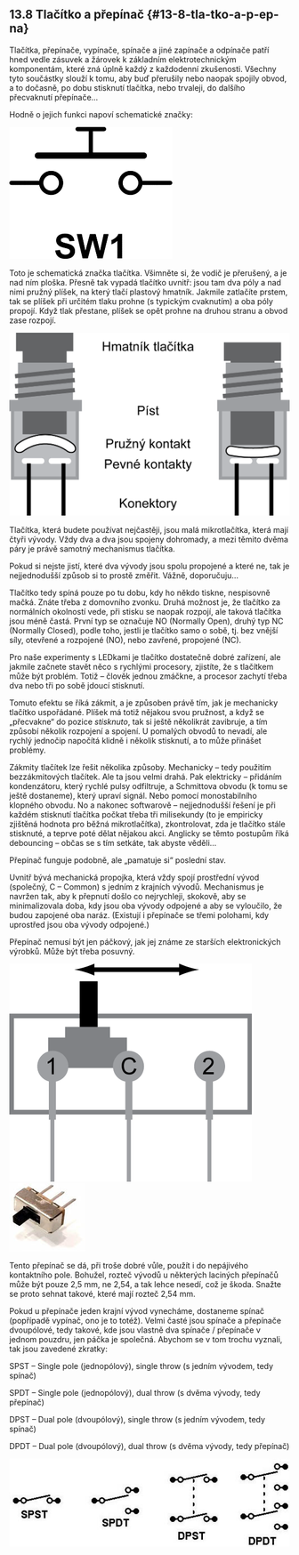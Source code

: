 ## 13.8 Tlačítko a přepínač {#13-8-tla-tko-a-p-ep-na}

Tlačítka, přepínače, vypínače, spínače a jiné zapínače a odpínače patří hned vedle zásuvek a žárovek k základním elektrotechnickým komponentám, které zná úplně každý z každodenní zkušenosti. Všechny tyto součástky slouží k tomu, aby buď přerušily nebo naopak spojily obvod, a to dočasně, po dobu stisknutí tlačítka, nebo trvaleji, do dalšího přecvaknutí přepínače…

Hodně o jejich funkci napoví schematické značky:

![143-1.png](../images/000381.png)

Toto je schematická značka tlačítka. Všimněte si, že vodič je přerušený, a je nad ním ploška. Přesně tak vypadá tlačítko uvnitř: jsou tam dva póly a nad nimi pružný plíšek, na který tlačí plastový hmatník. Jakmile zatlačíte prstem, tak se plíšek při určitém tlaku prohne (s typickým cvaknutím) a oba póly propojí. Když tlak přestane, plíšek se opět prohne na druhou stranu a obvod zase rozpojí.

![144-1.png](../images/000385.png)

Tlačítka, která budete používat nejčastěji, jsou malá mikrotlačítka, která mají čtyři vývody. Vždy dva a dva jsou spojeny dohromady, a mezi těmito dvěma páry je právě samotný mechanismus tlačítka.

Pokud si nejste jistí, které dva vývody jsou spolu propojené a které ne, tak je nejjednodušší způsob si to prostě změřit. Vážně, doporučuju…

Tlačítko tedy spíná pouze po tu dobu, kdy ho někdo tiskne, nespisovně mačká. Znáte třeba z domovního zvonku. Druhá možnost je, že tlačítko za normálních okolností vede, při stisku se naopak rozpojí, ale taková tlačítka jsou méně častá. První typ se označuje NO (Normally Open), druhý typ NC (Normally Closed), podle toho, jestli je tlačítko samo o sobě, tj. bez vnější síly, otevřené a rozpojené (NO), nebo zavřené, propojené (NC).

Pro naše experimenty s LEDkami je tlačítko dostatečně dobré zařízení, ale jakmile začnete stavět něco s rychlými procesory, zjistíte, že s tlačítkem může být problém. Totiž – člověk jednou zmáčkne, a procesor zachytí třeba dva nebo tři po sobě jdoucí stisknutí.

Tomuto efektu se říká zákmit, a je způsoben právě tím, jak je mechanicky tlačítko uspořádané. Plíšek má totiž nějakou svou pružnost, a když se „přecvakne“ do pozice _stisknuto_, tak si ještě několikrát zavibruje, a tím způsobí několik rozpojení a spojení. U pomalých obvodů to nevadí, ale rychlý jednočip napočítá klidně i několik stisknutí, a to může přinášet problémy.

Zákmity tlačítek lze řešit několika způsoby. Mechanicky – tedy použitím bezzákmitových tlačítek. Ale ta jsou velmi drahá. Pak elektricky – přidáním kondenzátoru, který rychlé pulsy odfiltruje, a Schmittova obvodu (k tomu se ještě dostaneme), který upraví signál. Nebo pomocí monostabilního klopného obvodu. No a nakonec softwarově – nejjednodušší řešení je při každém stisknutí tlačítka počkat třeba tři milisekundy (to je empiricky zjištěná hodnota pro běžná mikrotlačítka), zkontrolovat, zda je tlačítko stále stisknuté, a teprve poté dělat nějakou akci. Anglicky se těmto postupům říká debouncing – občas se s tím setkáte, tak abyste věděli…

Přepínač funguje podobně, ale „pamatuje si“ poslední stav.

Uvnitř bývá mechanická propojka, která vždy spojí prostřední vývod (společný, C – Common) s jedním z krajních vývodů. Mechanismus je navržen tak, aby k přepnutí došlo co nejrychleji, skokově, aby se minimalizovala doba, kdy jsou oba vývody odpojené a aby se vyloučilo, že budou zapojené oba naráz. (Existují i přepínače se třemi polohami, kdy uprostřed jsou oba vývody odpojené.)

Přepínač nemusí být jen páčkový, jak jej známe ze starších elektronických výrobků. Může být třeba posuvný.

![145-1.png](../images/000393.png)![145-2.jpeg](../images/00403.jpeg)

Tento přepínač se dá, při troše dobré vůle, použít i do nepájivého kontaktního pole. Bohužel, rozteč vývodů u některých laciných přepínačů může být pouze 2,5 mm, ne 2,54, a tak lehce nesedí, což je škoda. Snažte se proto sehnat takové, které mají rozteč 2,54 mm.

Pokud u přepínače jeden krajní vývod vynecháme, dostaneme spínač (popřípadě vypínač, ono je to totéž). Velmi časté jsou spínače a přepínače dvoupólové, tedy takové, kde jsou vlastně dva spínače / přepínače v jednom pouzdru, jen páčka je společná. Abychom se v tom trochu vyznali, tak jsou zavedené zkratky:

SPST – Single pole (jednopólový), single throw (s jedním vývodem, tedy spínač)

SPDT – Single pole (jednopólový), dual throw (s dvěma vývody, tedy přepínač)

DPST – Dual pole (dvoupólový), single throw (s jedním vývodem, tedy spínač)

DPDT – Dual pole (dvoupólový), dual throw (s dvěma vývody, tedy přepínač)

![146-1.jpeg](../images/00412.jpeg)
